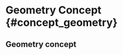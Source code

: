 Geometry   Concept {#concept_geometry}
=============================================

Geometry concept
---------------------------------------------------------------------------------